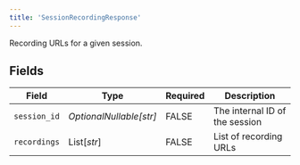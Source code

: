 ```yaml
---
title: 'SessionRecordingResponse'
---
```


Recording URLs for a given session.


## Fields

| Field                          | Type                           | Required                       | Description                    |
| ------------------------------ | ------------------------------ | ------------------------------ | ------------------------------ |
| `session_id`                   | *OptionalNullable[str]*        | FALSE             | The internal ID of the session |
| `recordings`                   | List[*str*]                    | FALSE             | List of recording URLs         |